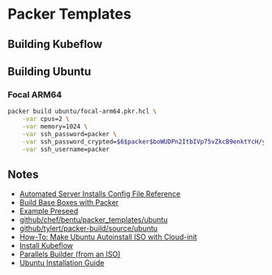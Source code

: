# Packer Templates

## Building Kubeflow
## Building Ubuntu
### Focal ARM64

```bash
packer build ubuntu/focal-arm64.pkr.hcl \
    -var cpus=2 \
    -var memory=1024 \
    -var ssh_password=packer \
    -var ssh_password_crypted=$6$packer$boWUDPn2ItbIVp75vZkcB9enktYcH/yND03ZqeO.xN1ydPY2A8ZRsbTDbbiRlToGQ97O4.AM3Tdw9FQoPk41k. \
    -var ssh_username=packer
```

## Notes

- [Automated Server Installs Config File Reference](https://ubuntu.com/server/docs/install/autoinstall-reference#identity)
- [Build Base Boxes with Packer](https://parallels.github.io/vagrant-parallels/docs/boxes/packer.html)
- [Example Preseed](https://help.ubuntu.com/20.04/installation-guide/example-preseed.txt)
- [github/chef/bentu/packer_templates/ubuntu](https://github.com/chef/bento/tree/main/packer_templates/ubuntu)
- [github/tylert/packer-build/source/ubuntu](https://github.com/tylert/packer-build/tree/master/source/ubuntu)
- [How-To: Make Ubuntu Autoinstall ISO with Cloud-init](https://www.pugetsystems.com/labs/hpc/How-To-Make-Ubuntu-Autoinstall-ISO-with-Cloud-init-2213/)
- [Install Kubeflow](https://www.kubeflow.org/docs/distributions/aws/deploy/install-kubeflow/)
- [Parallels Builder (from an ISO)](https://www.packer.io/docs/builders/parallels/iso)
- [Ubuntu Installation Guide](https://help.ubuntu.com/20.04/installation-guide/arm64/install.en.pdf)
